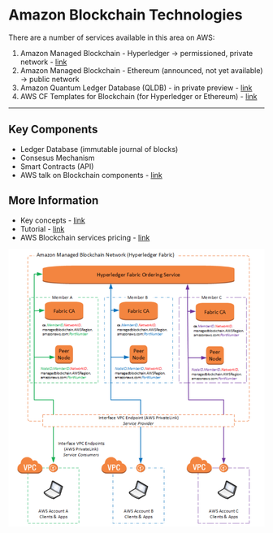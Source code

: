 #  Amazon Blockchain Technologies

There are a number of services available in this area on AWS:
1. Amazon Managed Blockchain - Hyperledger -> permissioned, private network - [link](https://aws.amazon.com/blogs/database/build-and-deploy-an-application-for-hyperledger-fabric-on-amazon-managed-blockchain/)
2. Amazon Managed Blockchain - Ethereum (announced, not yet available) -> public network
3. Amazon Quantum Ledger Database (QLDB) - in private preview - [link](https://aws.amazon.com/qldb/)
4. AWS CF Templates for Blockchain (for Hyperledger or Ethereum) - [link](https://aws.amazon.com/blockchain/templates/getting-started/)
-------
## Key Components
- Ledger Database (immutable journal of blocks)
- Consesus Mechanism
- Smart Contracts (API)
- AWS talk on Blockchain components - [link](https://www.youtube.com/watch?v=Zyv8OXyAdVk)

## More Information

 - Key concepts - [link](https://docs.aws.amazon.com/managed-blockchain/latest/managementguide/network-components.html)
  - Tutorial - [link](https://docs.aws.amazon.com/managed-blockchain/latest/managementguide/managed-blockchain-get-started-tutorial.html)
  - AWS Blockchain services pricing - [link](https://aws.amazon.com/managed-blockchain/pricing/)

 ![AWS Managed Blockchain Concepts](/images/aws-blockchain.png)

